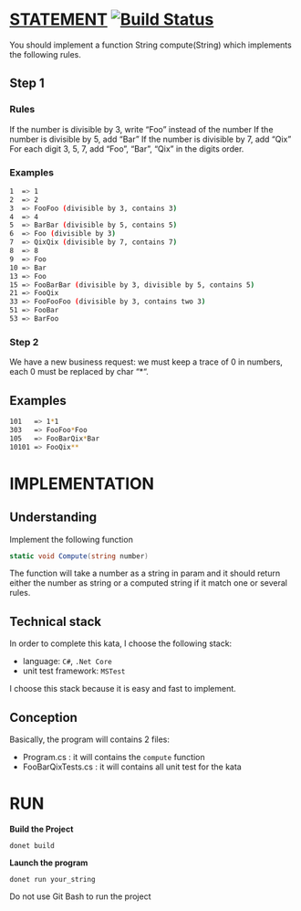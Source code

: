 
# [STATEMENT](http://codingdojo.org/kata/FooBarQix) [![Build Status](https://travis-ci.com/benzinamohamedelyes/FooBarQix.svg?token=9Ly8gC3zrm9pNgP1snsx&branch=main)](https://travis-ci.com/benzinamohamedelyes/FooBarQix)
You should implement a function String compute(String) which implements the following rules.

## Step 1
### Rules
If the number is divisible by 3, write “Foo” instead of the number
If the number is divisible by 5, add “Bar”
If the number is divisible by 7, add “Qix”
For each digit 3, 5, 7, add “Foo”, “Bar”, “Qix” in the digits order.
### Examples
```sh
1  => 1
2  => 2
3  => FooFoo (divisible by 3, contains 3)
4  => 4
5  => BarBar (divisible by 5, contains 5)
6  => Foo (divisible by 3)
7  => QixQix (divisible by 7, contains 7)
8  => 8
9  => Foo
10 => Bar
13 => Foo
15 => FooBarBar (divisible by 3, divisible by 5, contains 5)
21 => FooQix
33 => FooFooFoo (divisible by 3, contains two 3)
51 => FooBar
53 => BarFoo
```
### Step 2
We have a new business request: we must keep a trace of 0 in numbers, each 0 must be replaced by char “*“.

## Examples
```sh
101   => 1*1
303   => FooFoo*Foo
105   => FooBarQix*Bar
10101 => FooQix**
```
# IMPLEMENTATION

## Understanding
Implement the following function

```csharp
static void Compute(string number)
```

The function will take a number as a string in param and it should return either the number as string or a computed string if it match one or several rules.

## Technical stack
In order to complete this kata, I choose the following stack:
- language: `C#`, `.Net Core`
- unit test framework: `MSTest`

I choose this stack because it is easy and fast to implement.
## Conception

Basically, the program will contains 2 files:
- Program.cs : it will contains the `compute` function
- FooBarQixTests.cs : it will contains all unit test for the kata
# RUN

**Build the Project**
```shell
donet build
```

**Launch the program**
```shell
donet run your_string
```
Do not use Git Bash to run the project
